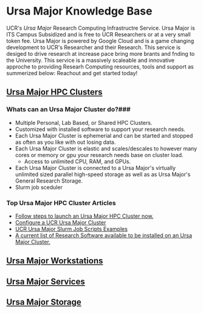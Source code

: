 # Ursa Major Knowledge Base #
UCR's *Ursa Major* Research Computing Infrastructre Service. Ursa Major is ITS Campus Subsidized and is free to UCR Researchers or at a very small token fee. Ursa Major is powered by Google Cloud and is a game changing development to UCR's Researcher and their Research. This service is desiged to drive research at increase pace bring more brants and fnding to the University. This service is a massively scaleable and innovative approche to providing Researh Computing resources, tools and support as summerized below: Reachout and get started today!


## [Ursa Major HPC Clusters](How_To_Launch_a_Ursa_Major_Cluster.md) ##
### Whats can an Ursa Major Cluster do?###
* Multiple Personal, Lab Based, or Shared HPC Clusters.
* Customized with installed software to support your research needs. 
* Each Ursa Major Cluster is ephemerial and can be started and stopped as often as you like with out losing data.
* Each Ursa Major Cluster is elastic and scales/descales to however many cores or memory or gpu your research needs base on cluster load.
    * Access to unlimited CPU, RAM, and GPUs.
* Each Ursa Major Cluster is connected to a Ursa Major's virtually unlimited sized parallel high-speed storage as well as as Ursa Major's General Research Storage.
* Slurm job sceduler  

### Top Ursa Major HPC Cluster Articles ###
* [Follow steps to launch an Ursa Major HPC Cluster now.](How_To_Launch_a_Ursa_Major_Cluster.md)
* [Configure a UCR Ursa Major Cluster](https://github.com/UCR-Research-Computing/UCR-Ursa-Major-Cluster-Blueprints) 
* [UCR Ursa Major Slurm Job Scripts Examples](https://github.com/UCR-Research-Computing/UCR-Ursa-Major-Slurm-Job-Scripts)  
* [A current list of Research Software available to be installed on an Ursa Major Cluster.](https://spack.readthedocs.io/en/latest/package_list.html)

## [Ursa Major Workstations]() ##
## [Ursa Major Services]() ##
## [Ursa Major Storage]() ##



